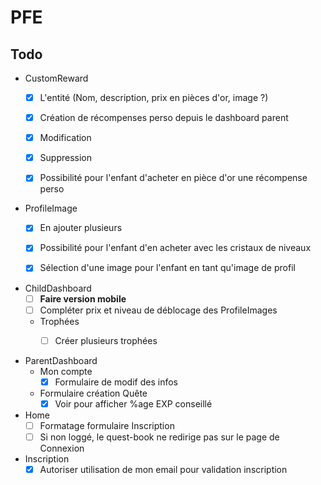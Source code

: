 # PFE

    
## Todo
* CustomReward
    - [X] L'entité (Nom, description, prix en pièces d'or, image ?)
    - [X] Création de récompenses perso depuis le dashboard parent
    - [X] Modification
    - [X] Suppression
    - [X] Possibilité pour l'enfant d'acheter en pièce d'or une récompense perso


    
* ProfileImage
    - [X] En ajouter plusieurs
    - [X] Possibilité pour l'enfant d'en acheter avec les cristaux de niveaux
    - [X] Sélection d'une image pour l'enfant en tant qu'image de profil
    
    
* ChildDashboard
    - [ ] **Faire version mobile**
    - [ ] Compléter prix et niveau de déblocage des ProfileImages
    
    - Trophées
        - [ ] Créer plusieurs trophées


* ParentDashboard 
    - Mon compte
        - [X] Formulaire de modif des infos
    - Formulaire création Quête
        - [X] Voir pour afficher %age EXP conseillé
        
* Home
    - [ ] Formatage formulaire Inscription
    - [ ] Si non loggé, le quest-book ne redirige pas sur le page de Connexion
    
* Inscription
    - [X] Autoriser utilisation de mon email pour validation inscription